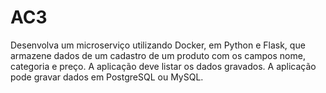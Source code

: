 # AC3
Desenvolva um microserviço utilizando Docker, em Python e Flask, que armazene dados de um cadastro de um produto com os campos nome,  categoria e preço. A aplicação deve listar os dados gravados. A aplicação pode gravar dados em PostgreSQL ou MySQL.
